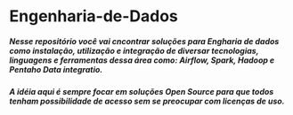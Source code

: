 # Engenharia-de-Dados

##### Nesse repositório você vai cncontrar soluções para Engharia de dados como instalação, utilização e integração de diversar tecnologias, linguagens e ferramentas dessa área como: Airflow, Spark, Hadoop e Pentaho Data integratio.

##### A idéia aqui é sempre focar em soluções Open Source para que todos tenham possibilidade de acesso sem se preocupar com licenças de uso.
